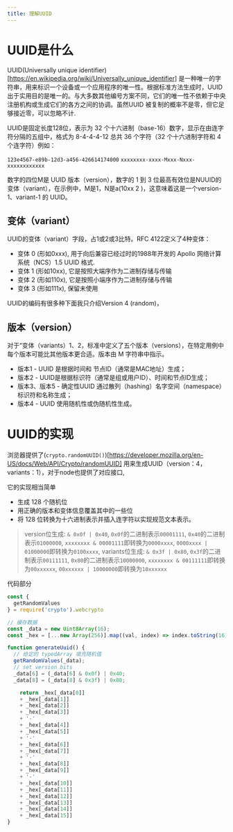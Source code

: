 ```yaml
---
title: 理解UUID
---
```


# UUID是什么

UUID(Universally unique identifier)[https://en.wikipedia.org/wiki/Universally_unique_identifier] 是一种唯一的字符串，用来标识一个设备或一个应用程序的唯一性。根据标准方法生成时，UUID 出于实用目的是唯一的。与大多数其他编号方案不同，它们的唯一性不依赖于中央注册机构或生成它们的各方之间的协调。虽然UUID 被复制的概率不是零，但它足够接近零，可以忽略不计.

UUID是固定长度128位，表示为 32 个十六进制（base-16）数字，显示在由连字符分隔的五组中，格式为 8-4-4-4-12 总共 36 个字符（32 个十六进制字符和 4 个连字符）例如：

`123e4567-e89b-12d3-a456-426614174000`
`xxxxxxxx-xxxx-Mxxx-Nxxx-xxxxxxxxxxxx`

数字的四位M是 UUID 版本（version），数字的 1 到 3 位最高有效位是NUUID的变体（variant），在示例中，M是1，N是a(10xx 2 )，这意味着这是一个version-1、variant-1 的 UUID。

## 变体（variant）

UUID的变体（variant）字段，占1或2或3比特。RFC 4122定义了4种变体：
+ 变体 0 (形如0xxx), 用于向后兼容已经过时的1988年开发的 Apollo 网络计算系统（NCS）1.5 UUID 格式.
+ 变体 1 (形如10xx), 它是按照大端序作为二进制存储与传输
+ 变体 2 (形如110x), 它是按照小端序作为二进制存储与传输
+ 变体 3 (形如111x), 保留未使用

UUID的编码有很多种下面我只介绍Version 4 (random)，

## 版本（version）

对于“变体（variants）1、2，标准中定义了五个版本（versions），在特定用例中每个版本可能比其他版本更合适。版本由 M 字符串中指示。

+ 版本1 - UUID 是根据时间和 节点ID（通常是MAC地址）生成；
+ 版本2 - UUID是根据标识符（通常是组或用户ID）、时间和节点ID生成；
+ 版本3、版本5 - 确定性UUID 通过散列（hashing）名字空间（namespace）标识符和名称生成；
+ 版本4 - UUID 使用随机性或伪随机性生成。

# UUID的实现

浏览器提供了(`crypto.randomUUID()`)[https://developer.mozilla.org/en-US/docs/Web/API/Crypto/randomUUID] 用来生成UUID（version：4，variants：1），对于node也提供了对应接口,

它的实现相当简单

+ 生成 128 个随机位
+ 用正确的版本和变体信息覆盖其中的一些位
+ 将 128 位转换为十六进制表示并插入连字符以实现规范文本表示。

> version位生成: `& 0x0f | 0x40`, `0x0f`的二进制表示`00001111`, `0x40`的二进制表示`01000000`, `xxxxxxxx & 00001111`即转换为`0000xxxx`, `0000xxxx | 01000000`即转换为`0100xxxx`, 
> variants位生成: `& 0x3f | 0x80`, `0x3f`的二进制表示`00111111`, `0x80`的二进制表示`10000000`, `xxxxxxxx & 00111111`即转换为`00xxxxxx`, `00xxxxxx | 10000000`即转换为`10xxxxxx`

代码部分

```js
const {
  getRandomValues
} = require('crypto').webcrypto

// 缓存数据
const _data = new Uint8Array(16);
const _hex = [...new Array(256)].map((val, index) => index.toString(16).padStart(2, '0'));

function generateUuid() {
  // 给定的 typedArray 填充随机值
  getRandomValues(_data);
  // set version bits
  _data[6] = (_data[6] & 0x0f) | 0x40;
  _data[8] = (_data[8] & 0x3f) | 0x80;

	return _hex[_data[0]]
	+ _hex[_data[1]]
	+ _hex[_data[2]]
	+ _hex[_data[3]]
	+ '-'
	+ _hex[_data[4]]
	+ _hex[_data[5]]
	+ '-'
	+ _hex[_data[6]]
	+ _hex[_data[7]]
	+ '-'
	+ _hex[_data[8]]
	+ _hex[_data[9]]
	+ '-'
	+ _hex[_data[10]]
	+ _hex[_data[11]]
	+ _hex[_data[12]]
	+ _hex[_data[13]]
	+ _hex[_data[14]]
	+ _hex[_data[15]]
}
```



